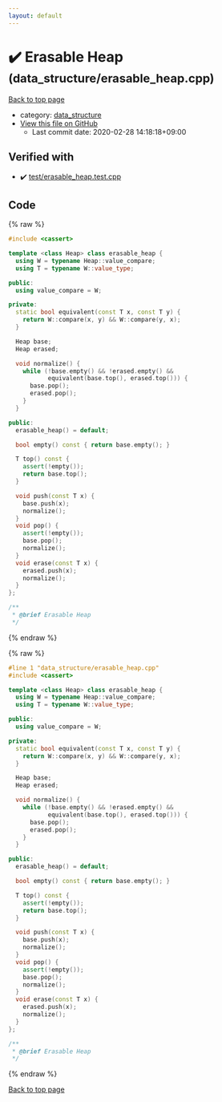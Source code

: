 ```yaml
---
layout: default
---
```


<!-- mathjax config similar to math.stackexchange -->
<script type="text/javascript" async
  src="https://cdnjs.cloudflare.com/ajax/libs/mathjax/2.7.5/MathJax.js?config=TeX-MML-AM_CHTML">
</script>
<script type="text/x-mathjax-config">
  MathJax.Hub.Config({
    TeX: { equationNumbers: { autoNumber: "AMS" }},
    tex2jax: {
      inlineMath: [ ['$','$'] ],
      processEscapes: true
    },
    "HTML-CSS": { matchFontHeight: false },
    displayAlign: "left",
    displayIndent: "2em"
  });
</script>

<script type="text/javascript" src="https://cdnjs.cloudflare.com/ajax/libs/jquery/3.4.1/jquery.min.js"></script>
<script src="https://cdn.jsdelivr.net/npm/jquery-balloon-js@1.1.2/jquery.balloon.min.js" integrity="sha256-ZEYs9VrgAeNuPvs15E39OsyOJaIkXEEt10fzxJ20+2I=" crossorigin="anonymous"></script>
<script type="text/javascript" src="../../assets/js/copy-button.js"></script>
<link rel="stylesheet" href="../../assets/css/copy-button.css" />


# :heavy_check_mark: Erasable Heap <small>(data_structure/erasable_heap.cpp)</small>

<a href="../../index.html">Back to top page</a>

* category: <a href="../../index.html#c8f6850ec2ec3fb32f203c1f4e3c2fd2">data_structure</a>
* <a href="{{ site.github.repository_url }}/blob/master/data_structure/erasable_heap.cpp">View this file on GitHub</a>
    - Last commit date: 2020-02-28 14:18:18+09:00




## Verified with

* :heavy_check_mark: <a href="../../verify/test/erasable_heap.test.cpp.html">test/erasable_heap.test.cpp</a>


## Code

<a id="unbundled"></a>
{% raw %}
```cpp
#include <cassert>

template <class Heap> class erasable_heap {
  using W = typename Heap::value_compare;
  using T = typename W::value_type;

public:
  using value_compare = W;

private:
  static bool equivalent(const T x, const T y) {
    return W::compare(x, y) && W::compare(y, x);
  }

  Heap base;
  Heap erased;

  void normalize() {
    while (!base.empty() && !erased.empty() &&
           equivalent(base.top(), erased.top())) {
      base.pop();
      erased.pop();
    }
  }

public:
  erasable_heap() = default;

  bool empty() const { return base.empty(); }

  T top() const {
    assert(!empty());
    return base.top();
  }

  void push(const T x) {
    base.push(x);
    normalize();
  }
  void pop() {
    assert(!empty());
    base.pop();
    normalize();
  }
  void erase(const T x) {
    erased.push(x);
    normalize();
  }
};

/**
 * @brief Erasable Heap
 */

```
{% endraw %}

<a id="bundled"></a>
{% raw %}
```cpp
#line 1 "data_structure/erasable_heap.cpp"
#include <cassert>

template <class Heap> class erasable_heap {
  using W = typename Heap::value_compare;
  using T = typename W::value_type;

public:
  using value_compare = W;

private:
  static bool equivalent(const T x, const T y) {
    return W::compare(x, y) && W::compare(y, x);
  }

  Heap base;
  Heap erased;

  void normalize() {
    while (!base.empty() && !erased.empty() &&
           equivalent(base.top(), erased.top())) {
      base.pop();
      erased.pop();
    }
  }

public:
  erasable_heap() = default;

  bool empty() const { return base.empty(); }

  T top() const {
    assert(!empty());
    return base.top();
  }

  void push(const T x) {
    base.push(x);
    normalize();
  }
  void pop() {
    assert(!empty());
    base.pop();
    normalize();
  }
  void erase(const T x) {
    erased.push(x);
    normalize();
  }
};

/**
 * @brief Erasable Heap
 */

```
{% endraw %}

<a href="../../index.html">Back to top page</a>

